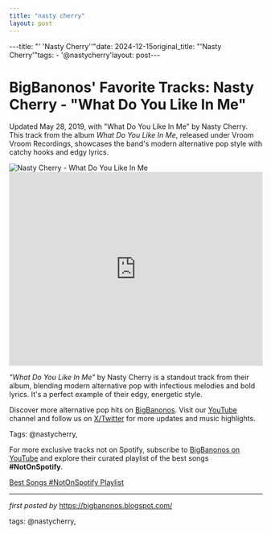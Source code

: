```yaml
---
title: "nasty cherry"
layout: post
---
```

---title: "' 'Nasty Cherry''"date: 2024-12-15original_title: "'Nasty Cherry'"tags:  - '@nastycherry'layout: post---<!-- Post Title --><h1 >BigBanonos' Favorite Tracks: Nasty Cherry - "What Do You Like In Me"</h1> <!-- Introductory Text --><p >Updated May 28, 2019, with "What Do You Like In Me" by Nasty Cherry. This track from the album <em>What Do You Like In Me</em>, released under Vroom Vroom Recordings, showcases the band's modern alternative pop style with catchy hooks and edgy lyrics.</p> <!-- Featured Image --><div > <img src="https://www.nastycherryofficial.com/images/music-with-your-dad.jpg" alt="Nasty Cherry - What Do You Like In Me" /></div> <!-- YouTube Video Embed --><div > <iframe width="100%" height="385" src="https://www.youtube.com/embed/pUhFA1xVRPc" title="Nasty Cherry - What Do You Like In Me (Official Music Video)" frameborder="0" allow="accelerometer; autoplay; clipboard-write; encrypted-media; gyroscope; picture-in-picture; web-share" referrerpolicy="strict-origin-when-cross-origin" allowfullscreen></iframe></div> <!-- Song Information --><div > <p><em>"What Do You Like In Me"</em> by Nasty Cherry is a standout track from their album, blending modern alternative pop with infectious melodies and bold lyrics. It's a perfect example of their edgy, energetic style.</p></div> <!-- Footer Links --><div > <p>Discover more alternative pop hits on <a href="https://bigbanonos.blogspot.com/" target="_blank">BigBanonos</a>. Visit our <a href="https://www.youtube.com/@BigBanonos" target="_blank">YouTube</a> channel and follow us on <a href="https://x.com/bigbanonos" target="_blank">X/Twitter</a> for more updates and music highlights.</p></div> <!-- Tags --><p >Tags: @nastycherry,</p><!--Subscribe and Playlist Links--><div>    <p>For more exclusive tracks not on Spotify, subscribe to <a href="https://www.youtube.com/@BigBanonos" target="_blank">BigBanonos on YouTube</a> and explore their curated playlist of the best songs <strong>#NotOnSpotify</strong>.</p>    <p><a href="https://www.youtube.com/playlist?list=PLtuNtuTatqI0kFahUCbtbfenC_ET5O_tr" target="_blank">Best Songs #NotOnSpotify Playlist<br /></a></p></div><hr /><p><em>first posted by</em> <a href="https://bigbanonos.blogspot.com/" rel="noopener" target="_new">https://bigbanonos.blogspot.com/</a></p><p>tags: @nastycherry,</p>